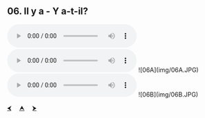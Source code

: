 ## 06. Il y a - Y a-t-il?

  <audio controls>
    <source src="sound/06A.ogg"></source>
  </audio>
  <audio controls>
    <source src="sound/06B.ogg"></source>
  </audio>
![06A](img/06A.JPG)

  <audio controls>
    <source src="sound/06C.ogg"></source>
  </audio>
![06B](img/06B.JPG)

<p>
  <a href='05.html' title='Önceki sayfa'>⮜</a>&emsp;
  <a href='..' title='Ana sayfa'>⮝</a>&emsp;
  <a href='07.html' title='Sonraki sayfa'>⮞</a>
</p>